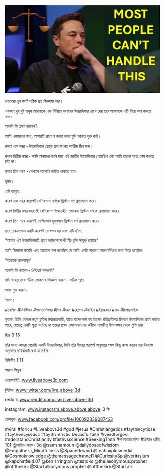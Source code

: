 ![Video cover image](../cover.jpg "cover photo")

লোকেরা খুব কমই সঠিক প্রশ্ন জিজ্ঞাসা করে।

একজন খুব দুষ্ট মানুষ আপনাকে এক বিলিয়ন ডলারের উত্তরাধিকার রেখে দেয় তবে আপনাকে এটি দিয়ে ভাল করতে বলে।

আপনি কি গ্রহণ করবেন?

আমি একজনের জন্য, অফারটি গ্রহণ না করার কারণগুলি ভাবতে শুরু করি।

কারণ এক নম্বর - উত্তরাধিকার ছেড়ে চলে যাওয়া আত্মীয় ছিল মন্দ।

কারণ দ্বিতীয় নম্বর - আমি অন্যদের জানি যারা এই জাতীয় উত্তরাধিকার পেয়েছিল এবং আমি তাদের মতো শেষ করতে চাই না।

কারণ তিন নম্বর - সেখানে অবশ্যই জড়িত থাকতে হবে।

হুমম।

এটি জানুন।

কারণ এক নম্বর কারণেই বেশিরভাগ নাস্তিক খ্রিস্টান ধর্ম প্রত্যাখ্যান করে।

কারণ দ্বিতীয় নম্বর কারণেই বেশিরভাগ সিদ্ধান্তহীন লোকেরা খ্রিস্টান ধর্মকে প্রত্যাখ্যান করে।

কারণ তিন নম্বর কারণেই বেশিরভাগ মুসলমান খ্রিস্টান ধর্ম প্রত্যাখ্যান করে।

তবে, কেবলমাত্র একটি কারণই বোধগম্য হয় এবং এটি হ'ল:

"আমার এই উত্তরাধিকারটি গ্রহণ করার সাথে কী স্ট্রিংগুলি সংযুক্ত রয়েছে"

আমি জিজ্ঞাসা করেছি এবং আমাকে বলা হয়েছিল যে আমি একটি সাধারণ আচরণবিধিতে জমা দিতে হয়েছিল:

"অন্যকে ভালবাসুন"

আপনি কি ভাবেন - খ্রিস্টধর্ম সম্পর্কে?

যদি না হয় তবে সঠিক লোকদের জিজ্ঞাসা করুন - সঠিক প্রশ্ন।

আজ শুরু করুন।

শালম।

#বেলিভ #ক্রিস্টিয়ান #আনবেলিভার #সিন #হেল #হেভেন #ফাইথ #ইয়াহওয়ে #গড #হিগারলাইফ

সুতরাং তিনি একজন নতুন চুক্তির মধ্যস্থতাকারী, যাতে যাদের বলা হয় তাদের প্রতিশ্রুতিবদ্ধ চিরন্তন উত্তরাধিকার গ্রহণ করতে পারে, যেহেতু একটি মৃত্যু ঘটেছে যা তাদের প্রথম কোভেনান এর অধীনে সংঘটিত সীমালঙ্ঘন থেকে মুক্তি দেয়

হিব্রু 9:15

তাঁর মধ্যে আমরা পেয়েছি একটি উত্তরাধিকার, যিনি তাঁর ইচ্ছার পরামর্শ অনুসারে সমস্ত কিছু কাজ করেন তার উদ্দেশ্য অনুসারে ভবিষ্যদ্বাণী করা হয়েছিল

ইফিষীয় 1:11

আরও শিখুন

 ওয়েবসাইট: www.liveabove3d.com

টুইটার: www.twitter.com/live_above_3d

reddit: www.reddit.com/user/live-above-3d

instagram: www.instagram.above.above.above .3 ডি

ফেসবুক: www.facebook.com/profile/100092339087423

#viral #foriou #Liveabove3d #god #jesus #Christiangetics #faythincyticse #faythencyseasc #faythentristic Decasforfaith #ivendforgod #nderstandChristianity #faithvsscience #SeekingTruth #লগিক্যান্ডবেলিফ #খ্রিস্টান ধর্মীয় 101 @লাইভ-অবভ- 3d @samshamoun @dailydoseofwisdom @Empathetic_Mindfulness @SpaceRewind @technoplusmedia @Cosmoknowledge @themessagechannel1 @CuriositySp @veritasium @kapchatfield.07 @ken.arrington @tedtoks @the.anonymous.prophet @offthekirb @StarTalkonymous.prophet @offthekirb @StarTalk